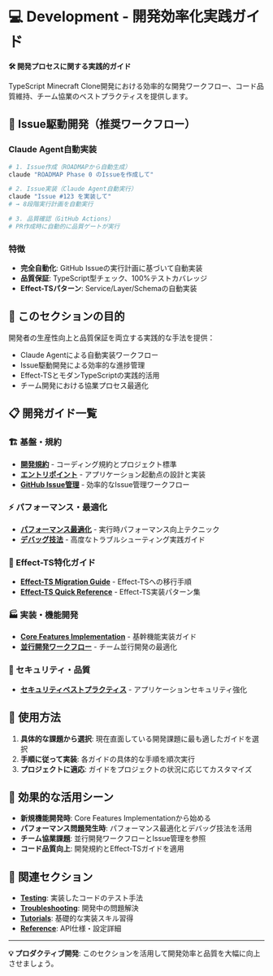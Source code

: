 # 💻 Development - 開発効率化実践ガイド

**🛠️ 開発プロセスに関する実践的ガイド**

TypeScript Minecraft Clone開発における効率的な開発ワークフロー、コード品質維持、チーム協業のベストプラクティスを提供します。

## 🚀 Issue駆動開発（推奨ワークフロー）

### Claude Agent自動実装

```bash
# 1. Issue作成（ROADMAPから自動生成）
claude "ROADMAP Phase 0 のIssueを作成して"

# 2. Issue実装（Claude Agent自動実行）
claude "Issue #123 を実装して"
# → 8段階実行計画を自動実行

# 3. 品質確認（GitHub Actions）
# PR作成時に自動的に品質ゲートが実行
```

### 特徴

- **完全自動化**: GitHub Issueの実行計画に基づいて自動実装
- **品質保証**: TypeScript型チェック、100%テストカバレッジ
- **Effect-TSパターン**: Service/Layer/Schemaの自動実装

## 🎯 このセクションの目的

開発者の生産性向上と品質保証を両立する実践的な手法を提供：

- Claude Agentによる自動実装ワークフロー
- Issue駆動開発による効率的な進捗管理
- Effect-TSとモダンTypeScriptの実践的活用
- チーム開発における協業プロセス最適化

## 📋 開発ガイド一覧

### 🏗 基盤・規約

- **[開発規約](./development-conventions.md)** - コーディング規約とプロジェクト標準
- **[エントリポイント](./entry-points.md)** - アプリケーション起動点の設計と実装
- **[GitHub Issue管理](./github-issue-management.md)** - 効率的なIssue管理ワークフロー

### ⚡ パフォーマンス・最適化

- **[パフォーマンス最適化](./performance-optimization.md)** - 実行時パフォーマンス向上テクニック
- **[デバッグ技法](./debugging-techniques.md)** - 高度なトラブルシューティング実践ガイド

### 🚀 Effect-TS特化ガイド

- **[Effect-TS Migration Guide](./effect-ts-migration-guide.md)** - Effect-TSへの移行手順
- **[Effect-TS Quick Reference](./effect-ts-quick-reference.md)** - Effect-TS実装パターン集

### 🏭 実装・機能開発

- **[Core Features Implementation](./core-features-implementation.md)** - 基幹機能実装ガイド
- **[並行開発ワークフロー](./parallel-development-workflow.md)** - チーム並行開発の最適化

### 🔐 セキュリティ・品質

- **[セキュリティベストプラクティス](./security-best-practices.md)** - アプリケーションセキュリティ強化

## 🔧 使用方法

1. **具体的な課題から選択**: 現在直面している開発課題に最も適したガイドを選択
2. **手順に従って実装**: 各ガイドの具体的な手順を順次実行
3. **プロジェクトに適応**: ガイドをプロジェクトの状況に応じてカスタマイズ

## 🎯 効果的な活用シーン

- **新規機能開発時**: Core Features Implementationから始める
- **パフォーマンス問題発生時**: パフォーマンス最適化とデバッグ技法を活用
- **チーム協業課題**: 並行開発ワークフローとIssue管理を参照
- **コード品質向上**: 開発規約とEffect-TSガイドを適用

## 🔗 関連セクション

- **[Testing](../testing/README.md)**: 実装したコードのテスト手法
- **[Troubleshooting](../troubleshooting/README.md)**: 開発中の問題解決
- **[Tutorials](../../tutorials/README.md)**: 基礎的な実装スキル習得
- **[Reference](../../reference/README.md)**: API仕様・設定詳細

---

**💡 プロダクティブ開発**: このセクションを活用して開発効率と品質を大幅に向上させましょう。
